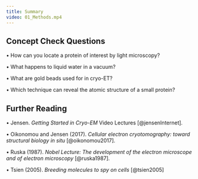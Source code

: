 ```yaml
---
title: Summary
video: 01_Methods.mp4 
---
```


## Concept Check Questions 

• How can you locate a protein of interest by light microscopy?

• What happens to liquid water in a vacuum?

• What are gold beads used for in cryo-ET?

• Which technique can reveal the atomic structure of a small protein?  

## Further Reading

• Jensen. *Getting Started in Cryo-EM* Video Lectures [@jensenInternet].

• Oikonomou and Jensen (2017). *Cellular electron cryotomography: toward structural biology in situ* [@oikonomou2017].

• Ruska (1987). *Nobel Lecture: The development of the electron microscope and of electron microscopy* [@ruska1987].

• Tsien (2005). *Breeding molecules to spy on cells* [@tsien2005]  
